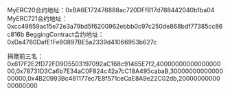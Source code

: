 MyERC20合约地址：0xBA6E172476888ac720DFf817d788442040b1ba04
MyERC721合约地址：0xcc49659ac15e72e3a79bd5f6200962ebbb0c97c250de868bdf77385cc86c816b
BeggingContract合约地址：0xDa4780DafE1Fe80897BE5a2339d41066953b627c

捐赠前三名：
0x617F2E2fD72FD9D5503197092aC168c91465E7f2,4000000000000000000,0x78731D3Ca6b7E34aC0F824c42a7cC18A495cabaB,3000000000000000000,0x4B20993Bc481177ec7E8f571ceCaE8A9e22C02db,2000000000000000000